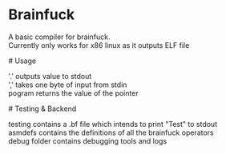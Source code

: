 # Brainfuck
<p>
A basic compiler for brainfuck.<br>
Currently only works for x86 linux as it outputs ELF file
</p>
# Usage
<p>
'.' outputs value to stdout<br>
',' takes one byte of input from stdin<br>
pogram returns the value of the pointer
</p>
# Testing & Backend
<p>
testing contains a .bf file which intends to print "Test" to stdout<br>
asmdefs contains the definitions of all the brainfuck operators<br>
debug folder contains debugging tools and logs
</p>
